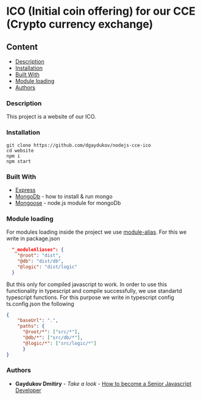 # ICO (Initial coin offering) for our CCE (Crypto currency exchange)

## Content
* [Description](#description)
* [Installation](#installation)
* [Built With](#built-with)
* [Module loading](#module-loading)
* [Authors](#authors)

### Description

This project is a website of our ICO. 

### Installation

```shell
git clone https://github.com/dgaydukov/nodejs-cce-ico
cd website
npm i
npm start
```

### Built With
* [Express](https://www.npmjs.com/package/express)
* [MongoDb](https://docs.mongodb.com/manual/tutorial/install-mongodb-on-ubuntu) - how to install & run mongo
* [Mongoose](https://www.npmjs.com/package/mongoose) - node.js module for mongoDb


### Module loading

For modules loading inside the project we use [module-alias](https://www.npmjs.com/package/module-alias). For this we write in package.json
```json
  "_moduleAliases": {
    "@root": "dist",
    "@db": "dist/db",
    "@logic": "dist/logic"
  }
```
But this only for compiled javascript to work. In order to use this functionality in typescript and compile successfully, we use standartd
typescript functions. For this purpose we write in typescript config ts.config.json the following
```json
{
    "baseUrl": ".",
    "paths": {
      "@root/*": ["src/*"],
      "@db/*": ["src/db/*"],
      "@logic/*": ["src/logic/*"]
      }
}
```

### Authors

* **Gaydukov Dmitiry** - *Take a look* - [How to become a Senior Javascript Developer](https://github.com/dgaydukov/how-to-become-a-senior-js-developer)
